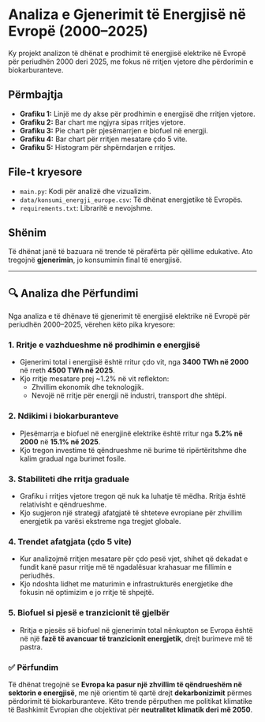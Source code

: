 # Analiza e Gjenerimit të Energjisë në Evropë (2000–2025)

Ky projekt analizon të dhënat e prodhimit të energjisë elektrike në Evropë për periudhën 2000 deri 2025, me fokus në rritjen vjetore dhe përdorimin e biokarburanteve.

## Përmbajtja

- **Grafiku 1:** Linjë me dy akse për prodhimin e energjisë dhe rritjen vjetore.
- **Grafiku 2:** Bar chart me ngjyra sipas rritjes vjetore.
- **Grafiku 3:** Pie chart për pjesëmarrjen e biofuel në energji.
- **Grafiku 4:** Bar chart për rritjen mesatare çdo 5 vite.
- **Grafiku 5:** Histogram për shpërndarjen e rritjes.

## File-t kryesore

- `main.py`: Kodi për analizë dhe vizualizim.
- `data/konsumi_energji_europe.csv`: Të dhënat energjetike të Evropës.
- `requirements.txt`: Libraritë e nevojshme.


## Shënim

Të dhënat janë të bazuara në trende të përafërta për qëllime edukative. Ato tregojnë **gjenerimin**, jo konsumimin final të energjisë.

---

## 🔍 Analiza dhe Përfundimi

Nga analiza e të dhënave të gjenerimit të energjisë elektrike në Evropë për periudhën 2000–2025, vërehen këto pika kryesore:

### 1. Rritje e vazhdueshme në prodhimin e energjisë
- Gjenerimi total i energjisë është rritur çdo vit, nga **3400 TWh në 2000** në rreth **4500 TWh në 2025**.
- Kjo rritje mesatare prej ~1.2% në vit reflekton:
  - Zhvillim ekonomik dhe teknologjik.
  - Nevojë në rritje për energji në industri, transport dhe shtëpi.

### 2. Ndikimi i biokarburanteve
- Pjesëmarrja e biofuel në energjinë elektrike është rritur nga **5.2% në 2000** në **15.1% në 2025**.
- Kjo tregon investime të qëndrueshme në burime të ripërtëritshme dhe kalim gradual nga burimet fosile.

### 3. Stabiliteti dhe rritja graduale
- Grafiku i rritjes vjetore tregon që nuk ka luhatje të mëdha. Rritja është relativisht e qëndrueshme.
- Kjo sugjeron një strategji afatgjatë të shteteve evropiane për zhvillim energjetik pa varësi ekstreme nga tregjet globale.

### 4. Trendet afatgjata (çdo 5 vite)
- Kur analizojmë rritjen mesatare për çdo pesë vjet, shihet që dekadat e fundit kanë pasur rritje më të ngadalësuar krahasuar me fillimin e periudhës.
- Kjo ndoshta lidhet me maturimin e infrastrukturës energjetike dhe fokusin në optimizim e jo rritje të shpejtë.

### 5. Biofuel si pjesë e tranzicionit të gjelbër
- Rritja e pjesës së biofuel në gjenerimin total nënkupton se Evropa është në një **fazë të avancuar të tranzicionit energjetik**, drejt burimeve më të pastra.

### ✅ Përfundim
Të dhënat tregojnë se **Evropa ka pasur një zhvillim të qëndrueshëm në sektorin e energjisë**, me një orientim të qartë drejt **dekarbonizimit** përmes përdorimit të biokarburanteve. Këto trende përputhen me politikat klimatike të Bashkimit Evropian dhe objektivat për **neutralitet klimatik deri më 2050**.


